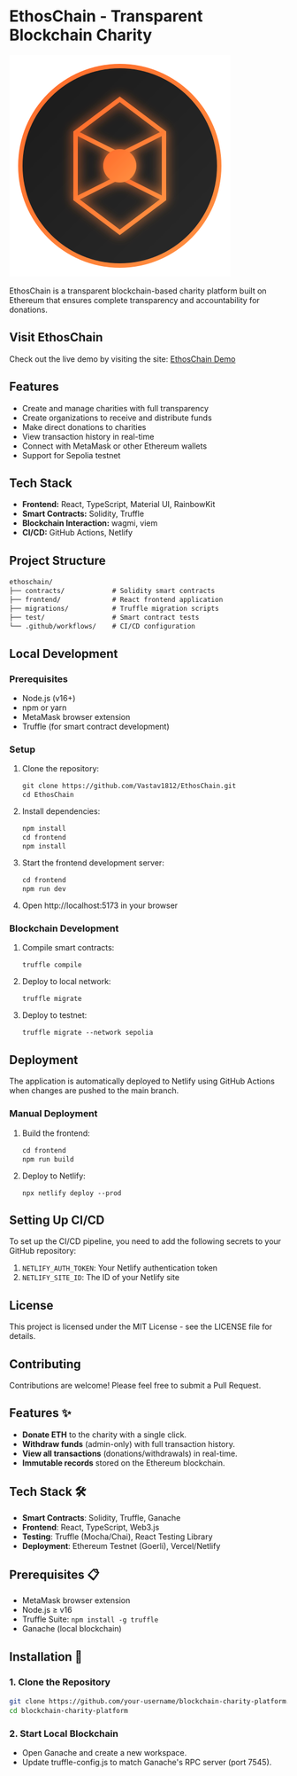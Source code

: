 # EthosChain - Transparent Blockchain Charity

![EthosChain Logo](frontend/public/ethoschain-logo.svg)

EthosChain is a transparent blockchain-based charity platform built on Ethereum that ensures complete transparency and accountability for donations.

## Visit EthosChain

Check out the live demo by visiting the site:
[EthosChain Demo](https://ethoschain.netlify.app/)

## Features

- Create and manage charities with full transparency
- Create organizations to receive and distribute funds
- Make direct donations to charities
- View transaction history in real-time
- Connect with MetaMask or other Ethereum wallets
- Support for Sepolia testnet

## Tech Stack

- **Frontend:** React, TypeScript, Material UI, RainbowKit
- **Smart Contracts:** Solidity, Truffle
- **Blockchain Interaction:** wagmi, viem
- **CI/CD:** GitHub Actions, Netlify

## Project Structure

```
ethoschain/
├── contracts/            # Solidity smart contracts
├── frontend/             # React frontend application
├── migrations/           # Truffle migration scripts
├── test/                 # Smart contract tests
└── .github/workflows/    # CI/CD configuration
```

## Local Development

### Prerequisites

- Node.js (v16+)
- npm or yarn
- MetaMask browser extension
- Truffle (for smart contract development)

### Setup

1. Clone the repository:
   ```
   git clone https://github.com/Vastav1812/EthosChain.git
   cd EthosChain
   ```

2. Install dependencies:
   ```
   npm install
   cd frontend
   npm install
   ```

3. Start the frontend development server:
   ```
   cd frontend
   npm run dev
   ```

4. Open http://localhost:5173 in your browser

### Blockchain Development

1. Compile smart contracts:
   ```
   truffle compile
   ```

2. Deploy to local network:
   ```
   truffle migrate
   ```

3. Deploy to testnet:
   ```
   truffle migrate --network sepolia
   ```

## Deployment

The application is automatically deployed to Netlify using GitHub Actions when changes are pushed to the main branch.

### Manual Deployment

1. Build the frontend:
   ```
   cd frontend
   npm run build
   ```

2. Deploy to Netlify:
   ```
   npx netlify deploy --prod
   ```

## Setting Up CI/CD

To set up the CI/CD pipeline, you need to add the following secrets to your GitHub repository:

1. `NETLIFY_AUTH_TOKEN`: Your Netlify authentication token
2. `NETLIFY_SITE_ID`: The ID of your Netlify site

## License

This project is licensed under the MIT License - see the LICENSE file for details.

## Contributing

Contributions are welcome! Please feel free to submit a Pull Request.

## Features ✨
- **Donate ETH** to the charity with a single click.
- **Withdraw funds** (admin-only) with full transaction history.
- **View all transactions** (donations/withdrawals) in real-time.
- **Immutable records** stored on the Ethereum blockchain.

## Tech Stack 🛠️
- **Smart Contracts**: Solidity, Truffle, Ganache
- **Frontend**: React, TypeScript, Web3.js
- **Testing**: Truffle (Mocha/Chai), React Testing Library
- **Deployment**: Ethereum Testnet (Goerli), Vercel/Netlify

## Prerequisites 📋
- MetaMask browser extension
- Node.js ≥ v16
- Truffle Suite: `npm install -g truffle`
- Ganache (local blockchain)

## Installation 🚀

### 1. Clone the Repository
```bash
git clone https://github.com/your-username/blockchain-charity-platform.git
cd blockchain-charity-platform
```
### 2. Start Local Blockchain
- Open Ganache and create a new workspace.
- Update truffle-config.js to match Ganache's RPC server (port 7545).

